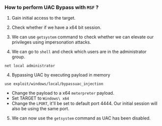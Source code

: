 ### How to perform UAC Bypass with `MSF` ?

1. Gain initial access to the target.

2. Check whether if we have a x64 bit session.

3. We can use `getsystem` command to check whether we can elevate our privileges using impersonation attacks.

4. We can go to `shell` and check which users are in the administrator group. 
```
net local administrator
```

4. Bypassing UAC by executing payload in memory
```
use exploit/windows/local/bypassuac_injection
```
- Change the payload to a x64 `meterpreter` payload.
- Set TARGET to `Windows\ x64`
- Change the `LPORT`, it'll be set to default port 4444. Our initial session will also be using the same port.

5. We can now use the `getsystem` command as UAC has been disabled.